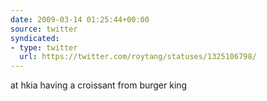 ```yaml
---
date: 2009-03-14 01:25:44+00:00
source: twitter
syndicated:
- type: twitter
  url: https://twitter.com/roytang/statuses/1325106798/
---
```


at hkia having a croissant from burger king